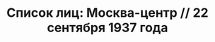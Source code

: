 ---
title: 'Список лиц: Москва-центр // 22 сентября 1937 года'
description: РГАСПИ, ф.17, оп.171, дело 411, лист 128
images:
- /disk/pictures/v03/17-171-411-128.jpg
- /disk/pictures/v03/17-171-411-129.jpg
- /disk/pictures/v03/17-171-411-130.jpg
- /disk/pictures/v03/17-171-411-131.jpg
- /disk/pictures/v03/17-171-411-132.jpg
- /disk/pictures/v03/17-171-411-133.jpg
---